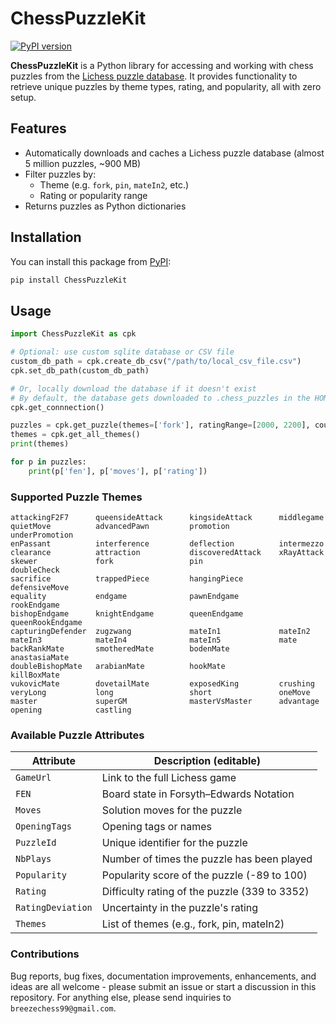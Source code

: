 # ChessPuzzleKit
[![PyPI version](https://img.shields.io/pypi/v/ChessPuzzleKit.svg)](https://pypi.org/project/ChessPuzzleKit/)

**ChessPuzzleKit** is a Python library for accessing and working with chess puzzles from the [Lichess puzzle database](https://database.lichess.org/#puzzles). It provides functionality to retrieve unique puzzles by theme types, rating, and popularity, all with zero setup.

## Features

- Automatically downloads and caches a Lichess puzzle database (almost 5 million puzzles, ~900 MB)
- Filter puzzles by:
  - Theme (e.g. `fork`, `pin`, `mateIn2`, etc.)
  - Rating or popularity range
- Returns puzzles as Python dictionaries

## Installation
You can install this package from [PyPI](https://pypi.org/project/ChessPuzzleKit/):
```bash
pip install ChessPuzzleKit
```

## Usage
```py
import ChessPuzzleKit as cpk

# Optional: use custom sqlite database or CSV file
custom_db_path = cpk.create_db_csv("/path/to/local_csv_file.csv")
cpk.set_db_path(custom_db_path)

# Or, locally download the database if it doesn't exist
# By default, the database gets downloaded to .chess_puzzles in the HOME directory
cpk.get_connnection()

puzzles = cpk.get_puzzle(themes=['fork'], ratingRange=[2000, 2200], count=3)
themes = cpk.get_all_themes()
print(themes)

for p in puzzles:
    print(p['fen'], p['moves'], p['rating'])
```

### Supported Puzzle Themes

```text
attackingF2F7      queensideAttack      kingsideAttack      middlegame
quietMove          advancedPawn         promotion           underPromotion
enPassant          interference         deflection          intermezzo
clearance          attraction           discoveredAttack    xRayAttack
skewer             fork                 pin                 doubleCheck
sacrifice          trappedPiece         hangingPiece        defensiveMove
equality           endgame              pawnEndgame         rookEndgame
bishopEndgame      knightEndgame        queenEndgame        queenRookEndgame
capturingDefender  zugzwang             mateIn1             mateIn2
mateIn3            mateIn4              mateIn5             mate
backRankMate       smotheredMate        bodenMate           anastasiaMate
doubleBishopMate   arabianMate          hookMate            killBoxMate
vukovicMate        dovetailMate         exposedKing         crushing
veryLong           long                 short               oneMove
master             superGM              masterVsMaster      advantage
opening            castling
```

### Available Puzzle Attributes

| Attribute         | Description (editable)                              |
|------------------|------------------------------------------------------|
| `GameUrl`         | Link to the full Lichess game                       |
| `FEN`             | Board state in Forsyth–Edwards Notation             |
| `Moves`           | Solution moves for the puzzle                       |
| `OpeningTags`     | Opening tags or names                               |
| `PuzzleId`        | Unique identifier for the puzzle                    |
| `NbPlays`         | Number of times the puzzle has been played          |
| `Popularity`      | Popularity score of the puzzle (-89 to 100)         |
| `Rating`          | Difficulty rating of the puzzle (339 to 3352)       |
| `RatingDeviation` | Uncertainty in the puzzle's rating                  |
| `Themes`          | List of themes (e.g., fork, pin, mateIn2)           |

### Contributions
Bug reports, bug fixes, documentation improvements, enhancements, and ideas are all welcome - please submit an issue or start a discussion in this repository. For anything else, please send inquiries to `breezechess99@gmail.com`.
